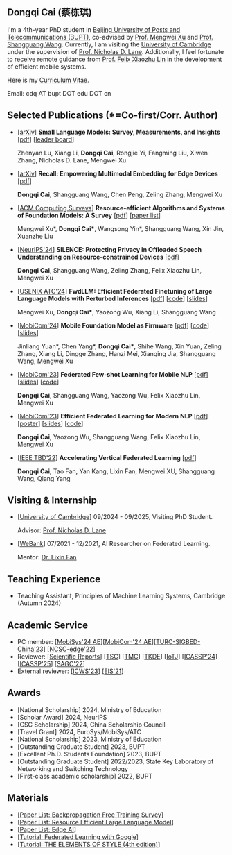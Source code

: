 ## Dongqi Cai (蔡栋琪)
<!-- Potential English Name: Kenny, Leo, Jasper -->
 <!-- Jasper is a gemstone associated with peace and tranquility. The name could symbolize the serene and beautiful moment captured in the phrase, connecting to the earthly yet ethereal nature of such a state. -->

I'm a 4th-year PhD student in 
[Beijing University of Posts and Telecommunications (BUPT)](https://www.bupt.edu.cn/), co-advised by [Prof. Mengwei Xu](https://xumengwei.github.io/) and [Prof. Shangguang Wang](http://www.sguangwang.com/). 
Currently, I am visiting the [University of Cambridge](https://www.cam.ac.uk) under the supervision of [Prof. Nicholas D. Lane](http://niclane.org).
Additionally, I feel fortunate to receive remote guidance from [Prof. Felix Xiaozhu Lin](https://fxlin.github.io/) in the development of efficient mobile systems.
<!-- Starting from September,  -->
Here is my [Curriculum Vitae](/materials/cv-cdq.pdf).

<!-- [State Key Laboratory of Networking and Switching Technology](https://sklnst.bupt.edu.cn/), [Computer Science Department](https://scs.bupt.edu.cn/),  -->

<!-- I got my B.S. degree from [BUPT](https://www.bupt.edu.cn/) in 2021. -->

Email: cdq AT bupt DOT edu DOT cn

<!-- ## News!
- \[2024-05\] Paper on Forward-only FL was accepted by [ATC'24](https://www.usenix.org/conference/atc24)
- \[2024-04\] Invited to deliver a keynote speech at CCF Talk series
- \[2024-03\] Glad to serve as part of the [Artifact Evaluation PC](https://mobisys24ae.hotcrp.com/users/pc) at [MobiSys'24](https://www.sigmobile.org/mobisys/2024/) 
- \[2024-02\] Glad to serve as part of the [Artifact Evaluation PC](https://mobicom24ae.hotcrp.com/users/pc) at [MobiCom'24](https://www.sigmobile.org/mobicom/2024/) 
- \[2023-11\] Paper on mobile foundation model was conditionally accepted by [MobiCom'24](https://www.sigmobile.org/mobicom/2024/)
- \[2023-10\] Honored to present two papers at [MobiCom'23](https://www.sigmobile.org/mobicom/2023/) and immensely grateful for the mentorship from [Marco Gruteser](https://www.winlab.rutgers.edu/~gruteser/) -->

## Selected Publications (*=Co-first/Corr. Author)
- \[[arXiv](https://arxiv.org/abs/2401.08092)\] **Small Language Models: Survey, Measurements, and Insights** \[[pdf](pdf/arXiv-SLM-survey.pdf)\] \[[leader board](https://github.com/UbiquitousLearning/SLM_Survey)\]

  Zhenyan Lu, Xiang Li, **Dongqi Cai**, Rongjie Yi, Fangming Liu, Xiwen Zhang, Nicholas D. Lane, Mengwei Xu

- \[[arXiv](https://arxiv.org/abs/2409.15342)\] **Recall: Empowering Multimodal Embedding for Edge Devices** \[[pdf](pdf/arXiv-Recall.pdf)\]

  **Dongqi Cai**, Shangguang Wang, Chen Peng, Zeling Zhang, Mengwei Xu

- \[[ACM Computing Surveys](https://dl.acm.org/doi/10.1145/3706418)\] **Resource-efficient Algorithms and Systems of Foundation Models: A Survey** \[[pdf](pdf/arXiv-Efficient-LLM.pdf)\] \[[paper list](https://github.com/UbiquitousLearning/Efficient_Foundation_Model_Survey)\]

  Mengwei Xu\*, **Dongqi Cai\***, Wangsong Yin\*, Shangguang Wang, Xin Jin, Xuanzhe Liu

- \[[NeurIPS'24](https://neurips.cc/virtual/2024/poster/93343)\] **SILENCE: Protecting Privacy in Offloaded Speech Understanding on Resource-constrained Devices** \[[pdf](pdf/main-NeurIPS24-SILENCE.pdf)\]

  **Dongqi Cai**, Shangguang Wang, Zeling Zhang, Felix Xiaozhu Lin, Mengwei Xu

<!-- - \[arXiv\] **A Survey of Backpropagation-free Training For LLMs** \[[pdf](pdf/arXiv-Fwd-Survey.pdf)\] 

  Hanzi Mei, **Dongqi Cai**, Yaozong Wu, Shangguang Wang, Mengwei Xu -->

- \[[USENIX ATC'24](https://www.usenix.org/conference/atc24/presentation/xu-mengwei)\] **FwdLLM: Efficient Federated Finetuning of Large Language Models with Perturbed Inferences** \[[pdf](pdf/ATC24-FwdLLM.pdf)\] \[[code](https://github.com/UbiquitousLearning/FwdLLM)\]  \[[slides](slides/ATC-FwdlLM.pdf)\]

  Mengwei Xu, **Dongqi Cai\***, Yaozong Wu, Xiang Li, Shangguang Wang 


- \[[MobiCom'24](https://dl.acm.org/doi/10.1145/3636534.3649361)] **Mobile Foundation Model as Firmware** \[[pdf](pdf/MobiCom24-M4.pdf)\] \[[code](https://github.com/UbiquitousLearning/MobileFM)\]  \[[slides](slides/Mobicom24-M4.pdf)\]

  Jinliang Yuan\*, Chen Yang\*, **Dongqi Cai\***, Shihe Wang, Xin Yuan, Zeling Zhang, Xiang Li, Dingge Zhang, Hanzi Mei, Xianqing Jia, Shangguang Wang, Mengwei Xu

- \[[MobiCom'23](https://dl.acm.org/doi/10.1145/3570361.3613277)\] **Federated Few-shot Learning for Mobile NLP** \[[pdf](pdf/MobiCom23-FeS.pdf)\] \[[slides](slides/MobiCom-FeS-bk.pdf)\] \[[code](https://github.com/UbiquitousLearning/FeS)\] 

  **Dongqi Cai**, Shangguang Wang, Yaozong Wu, Felix Xiaozhu Lin, Mengwei Xu

- \[[MobiCom'23](https://dl.acm.org/doi/10.1145/3570361.3592505)\] **Efficient Federated Learning for Modern NLP** \[[pdf](pdf/MobiCom23-FedAdapter.pdf)\] \[[poster](pdf/TURC-FedAdapter.pdf)\] \[[slides](slides/MobiCom-AdaFL-bk.pdf)\] \[[code](https://github.com/UbiquitousLearning/FedAdapter)\] 

  **Dongqi Cai**, Yaozong Wu, Shangguang Wang, Felix Xiaozhu Lin, Mengwei Xu


- \[[IEEE TBD'22](https://ieeexplore.ieee.org/document/9835002)\] **Accelerating Vertical Federated Learning** \[[pdf](pdf/TBD22.pdf)\]

  **Dongqi Cai**, Tao Fan, Yan Kang, Lixin Fan, Mengwei XU, Shangguang Wang, Qiang Yang


## Visiting & Internship
- \[[University of Cambridge](https://fate.readthedocs.io/en/latest/)\] 09/2024 - 09/2025, Visiting PhD Student. 

  Advisor: [Prof. Nicholas D. Lane](http://niclane.org)
- \[[WeBank](https://www.webank.com/en/)\] 07/2021 - 12/2021, AI Researcher on Federated Learning. 

  Mentor: [Dr. Lixin Fan](https://scholar.google.fi/citations?user=fOsgdn0AAAAJ&hl=en)

## Teaching Experience
- Teaching Assistant, Principles of Machine Learning Systems, Cambridge (Autumn 2024)

## Academic Service
- PC member: \[[MobiSys'24 AE](https://mobisys24ae.hotcrp.com/)]\[[MobiCom'24 AE](https://mobicom24ae.hotcrp.com/)]\[[TURC-SIGBED-China'23](https://www.acmturc.com/2023/cn/SIGBED_China.html)\] \[[NCSC-edge'22](https://conf.ccf.org.cn/web/api/m9644563065535242241649985902214.action)\] 
- Reviewer:  [[Scientific Reports](https://www.nature.com/srep/)\] \[[TSC](https://ieeexplore.ieee.org/document/4688915)\] \[[TMC](https://ieeexplore.ieee.org/xpl/RecentIssue.jsp?punumber=7755)\] \[[TKDE](https://ieeexplore.ieee.org/xpl/RecentIssue.jsp?punumber=69)\]  [[IoTJ](https://ieee-iotj.org/)\] \[[ICASSP'24](https://2024.ieeeicassp.org/)\] \[[ICASSP'25](https://2025.ieeeicassp.org/)\] \[[SAGC'22](https://data-com.org/sagc2022/)\] 
- External reviewer: \[[ICWS'23](https://conferences.computer.org/icws/2023/)\] \[[EIS'21](https://www.embedded-ai.org/2021/index2.html)\]


## Awards
- [National Scholarship] 2024, Ministry of Education
- [Scholar Award] 2024, NeurIPS
- [CSC Scholarship] 2024, China Scholarship Council
- [Travel Grant] 2024, EuroSys/MobiSys/ATC
- [National Scholarship] 2023, Ministry of Education
- [Outstanding Graduate Student] 2023, BUPT
- [Excellent Ph.D. Students Foundation] 2023, BUPT
- [Outstanding Graduate Student] 2022/2023, State Key Laboratory of Networking and Switching Technology
- [First-class academic scholarship] 2022, BUPT

## Materials
- \[[Paper List: Backpropagation Free Training Survey](https://github.com/UbiquitousLearning/Backpropagation_Free_Training_Survey)\]
- \[[Paper List: Resource Efficient Large Language Model](https://github.com/UbiquitousLearning/Efficient_Foundation_Model_Survey)\]
- \[[Paper List: Edge AI](https://github.com/xumengwei/Edge-AI-Paper-List)\]
- \[[Tutorial: Federated Learning with Google](https://federated.withgoogle.com/)\]
- \[[Tutorial: THE ELEMENTS OF STYLE (4th edition)](http://www.jlakes.org/ch/web/The-elements-of-style.pdf)\]


<script type="text/javascript" id="clstr_globe" src="//clustrmaps.com/globe.js?d=hGMQELFVCVHYkSQv-kV-_0B1VR5arff9AGbJVDZVhS8"></script>
